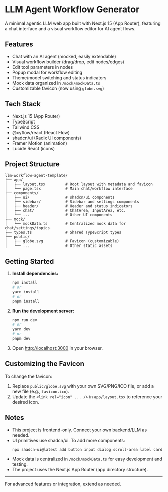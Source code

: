 # LLM Agent Workflow Generator

A minimal agentic LLM web app built with Next.js 15 (App Router), featuring a chat interface and a visual workflow editor for AI agent flows.

## Features

- Chat with an AI agent (mocked, easily extendable)
- Visual workflow builder (drag/drop, edit nodes/edges)
- Edit tool parameters in nodes
- Popup modal for workflow editing
- Theme/model switching and status indicators
- Mock data organized in `/mock/mockData.ts`
- Customizable favicon (now using `globe.svg`)

## Tech Stack

- Next.js 15 (App Router)
- TypeScript
- Tailwind CSS
- @xyflow/react (React Flow)
- shadcn/ui (Radix UI components)
- Framer Motion (animation)
- Lucide React (icons)

## Project Structure

```
llm-workflow-agent-template/
├── app/
│   ├── layout.tsx         # Root layout with metadata and favicon
│   └── page.tsx           # Main chat/workflow interface
├── components/
│   ├── ui/                # shadcn/ui components
│   ├── sidebar/           # Sidebar and settings components
│   ├── header/            # Header and status indicators
│   ├── chat/              # ChatArea, InputArea, etc.
│   └── ...                # Other UI components
├── mock/
│   └── mockData.ts        # Centralized mock data for chat/settings/topics
├── types.ts               # Shared TypeScript types
├── public/
│   ├── globe.svg          # Favicon (customizable)
│   └── ...                # Other static assets
```

## Getting Started

1. **Install dependencies:**
    ```bash
    npm install
    # or
    yarn install
    # or
    pnpm install
    ```

2. **Run the development server:**
    ```bash
    npm run dev
    # or
    yarn dev
    # or
    pnpm dev
    ```

3. Open [http://localhost:3000](http://localhost:3000) in your browser.

## Customizing the Favicon

To change the favicon:
1. Replace `public/globe.svg` with your own SVG/PNG/ICO file, or add a new file (e.g., `favicon.ico`).
2. Update the `<link rel="icon" ... />` in `app/layout.tsx` to reference your desired icon.

## Notes

- This project is frontend-only. Connect your own backend/LLM as needed.
- UI primitives use shadcn/ui. To add more components:
  ```bash
  npx shadcn-ui@latest add button input dialog scroll-area label card separator
  ```
- Mock data is centralized in `/mock/mockData.ts` for easy development and testing.
- The project uses the Next.js App Router (app directory structure).

---
For advanced features or integration, extend as needed.